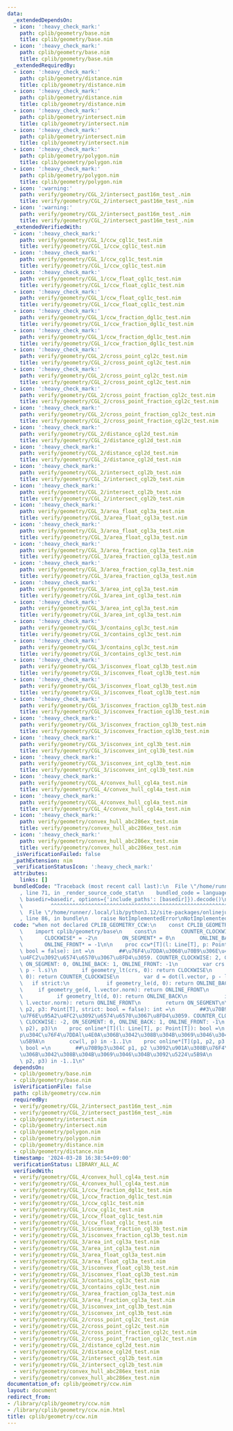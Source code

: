 ```yaml
---
data:
  _extendedDependsOn:
  - icon: ':heavy_check_mark:'
    path: cplib/geometry/base.nim
    title: cplib/geometry/base.nim
  - icon: ':heavy_check_mark:'
    path: cplib/geometry/base.nim
    title: cplib/geometry/base.nim
  _extendedRequiredBy:
  - icon: ':heavy_check_mark:'
    path: cplib/geometry/distance.nim
    title: cplib/geometry/distance.nim
  - icon: ':heavy_check_mark:'
    path: cplib/geometry/distance.nim
    title: cplib/geometry/distance.nim
  - icon: ':heavy_check_mark:'
    path: cplib/geometry/intersect.nim
    title: cplib/geometry/intersect.nim
  - icon: ':heavy_check_mark:'
    path: cplib/geometry/intersect.nim
    title: cplib/geometry/intersect.nim
  - icon: ':heavy_check_mark:'
    path: cplib/geometry/polygon.nim
    title: cplib/geometry/polygon.nim
  - icon: ':heavy_check_mark:'
    path: cplib/geometry/polygon.nim
    title: cplib/geometry/polygon.nim
  - icon: ':warning:'
    path: verify/geometry/CGL_2/intersect_past16m_test_.nim
    title: verify/geometry/CGL_2/intersect_past16m_test_.nim
  - icon: ':warning:'
    path: verify/geometry/CGL_2/intersect_past16m_test_.nim
    title: verify/geometry/CGL_2/intersect_past16m_test_.nim
  _extendedVerifiedWith:
  - icon: ':heavy_check_mark:'
    path: verify/geometry/CGL_1/ccw_cgl1c_test.nim
    title: verify/geometry/CGL_1/ccw_cgl1c_test.nim
  - icon: ':heavy_check_mark:'
    path: verify/geometry/CGL_1/ccw_cgl1c_test.nim
    title: verify/geometry/CGL_1/ccw_cgl1c_test.nim
  - icon: ':heavy_check_mark:'
    path: verify/geometry/CGL_1/ccw_float_cgl1c_test.nim
    title: verify/geometry/CGL_1/ccw_float_cgl1c_test.nim
  - icon: ':heavy_check_mark:'
    path: verify/geometry/CGL_1/ccw_float_cgl1c_test.nim
    title: verify/geometry/CGL_1/ccw_float_cgl1c_test.nim
  - icon: ':heavy_check_mark:'
    path: verify/geometry/CGL_1/ccw_fraction_dgl1c_test.nim
    title: verify/geometry/CGL_1/ccw_fraction_dgl1c_test.nim
  - icon: ':heavy_check_mark:'
    path: verify/geometry/CGL_1/ccw_fraction_dgl1c_test.nim
    title: verify/geometry/CGL_1/ccw_fraction_dgl1c_test.nim
  - icon: ':heavy_check_mark:'
    path: verify/geometry/CGL_2/cross_point_cgl2c_test.nim
    title: verify/geometry/CGL_2/cross_point_cgl2c_test.nim
  - icon: ':heavy_check_mark:'
    path: verify/geometry/CGL_2/cross_point_cgl2c_test.nim
    title: verify/geometry/CGL_2/cross_point_cgl2c_test.nim
  - icon: ':heavy_check_mark:'
    path: verify/geometry/CGL_2/cross_point_fraction_cgl2c_test.nim
    title: verify/geometry/CGL_2/cross_point_fraction_cgl2c_test.nim
  - icon: ':heavy_check_mark:'
    path: verify/geometry/CGL_2/cross_point_fraction_cgl2c_test.nim
    title: verify/geometry/CGL_2/cross_point_fraction_cgl2c_test.nim
  - icon: ':heavy_check_mark:'
    path: verify/geometry/CGL_2/distance_cgl2d_test.nim
    title: verify/geometry/CGL_2/distance_cgl2d_test.nim
  - icon: ':heavy_check_mark:'
    path: verify/geometry/CGL_2/distance_cgl2d_test.nim
    title: verify/geometry/CGL_2/distance_cgl2d_test.nim
  - icon: ':heavy_check_mark:'
    path: verify/geometry/CGL_2/intersect_cgl2b_test.nim
    title: verify/geometry/CGL_2/intersect_cgl2b_test.nim
  - icon: ':heavy_check_mark:'
    path: verify/geometry/CGL_2/intersect_cgl2b_test.nim
    title: verify/geometry/CGL_2/intersect_cgl2b_test.nim
  - icon: ':heavy_check_mark:'
    path: verify/geometry/CGL_3/area_float_cgl3a_test.nim
    title: verify/geometry/CGL_3/area_float_cgl3a_test.nim
  - icon: ':heavy_check_mark:'
    path: verify/geometry/CGL_3/area_float_cgl3a_test.nim
    title: verify/geometry/CGL_3/area_float_cgl3a_test.nim
  - icon: ':heavy_check_mark:'
    path: verify/geometry/CGL_3/area_fraction_cgl3a_test.nim
    title: verify/geometry/CGL_3/area_fraction_cgl3a_test.nim
  - icon: ':heavy_check_mark:'
    path: verify/geometry/CGL_3/area_fraction_cgl3a_test.nim
    title: verify/geometry/CGL_3/area_fraction_cgl3a_test.nim
  - icon: ':heavy_check_mark:'
    path: verify/geometry/CGL_3/area_int_cgl3a_test.nim
    title: verify/geometry/CGL_3/area_int_cgl3a_test.nim
  - icon: ':heavy_check_mark:'
    path: verify/geometry/CGL_3/area_int_cgl3a_test.nim
    title: verify/geometry/CGL_3/area_int_cgl3a_test.nim
  - icon: ':heavy_check_mark:'
    path: verify/geometry/CGL_3/contains_cgl3c_test.nim
    title: verify/geometry/CGL_3/contains_cgl3c_test.nim
  - icon: ':heavy_check_mark:'
    path: verify/geometry/CGL_3/contains_cgl3c_test.nim
    title: verify/geometry/CGL_3/contains_cgl3c_test.nim
  - icon: ':heavy_check_mark:'
    path: verify/geometry/CGL_3/isconvex_float_cgl3b_test.nim
    title: verify/geometry/CGL_3/isconvex_float_cgl3b_test.nim
  - icon: ':heavy_check_mark:'
    path: verify/geometry/CGL_3/isconvex_float_cgl3b_test.nim
    title: verify/geometry/CGL_3/isconvex_float_cgl3b_test.nim
  - icon: ':heavy_check_mark:'
    path: verify/geometry/CGL_3/isconvex_fraction_cgl3b_test.nim
    title: verify/geometry/CGL_3/isconvex_fraction_cgl3b_test.nim
  - icon: ':heavy_check_mark:'
    path: verify/geometry/CGL_3/isconvex_fraction_cgl3b_test.nim
    title: verify/geometry/CGL_3/isconvex_fraction_cgl3b_test.nim
  - icon: ':heavy_check_mark:'
    path: verify/geometry/CGL_3/isconvex_int_cgl3b_test.nim
    title: verify/geometry/CGL_3/isconvex_int_cgl3b_test.nim
  - icon: ':heavy_check_mark:'
    path: verify/geometry/CGL_3/isconvex_int_cgl3b_test.nim
    title: verify/geometry/CGL_3/isconvex_int_cgl3b_test.nim
  - icon: ':heavy_check_mark:'
    path: verify/geometry/CGL_4/convex_hull_cgl4a_test.nim
    title: verify/geometry/CGL_4/convex_hull_cgl4a_test.nim
  - icon: ':heavy_check_mark:'
    path: verify/geometry/CGL_4/convex_hull_cgl4a_test.nim
    title: verify/geometry/CGL_4/convex_hull_cgl4a_test.nim
  - icon: ':heavy_check_mark:'
    path: verify/geometry/convex_hull_abc286ex_test.nim
    title: verify/geometry/convex_hull_abc286ex_test.nim
  - icon: ':heavy_check_mark:'
    path: verify/geometry/convex_hull_abc286ex_test.nim
    title: verify/geometry/convex_hull_abc286ex_test.nim
  _isVerificationFailed: false
  _pathExtension: nim
  _verificationStatusIcon: ':heavy_check_mark:'
  attributes:
    links: []
  bundledCode: "Traceback (most recent call last):\n  File \"/home/runner/.local/lib/python3.12/site-packages/onlinejudge_verify/documentation/build.py\"\
    , line 71, in _render_source_code_stat\n    bundled_code = language.bundle(stat.path,\
    \ basedir=basedir, options={'include_paths': [basedir]}).decode()\n          \
    \         ^^^^^^^^^^^^^^^^^^^^^^^^^^^^^^^^^^^^^^^^^^^^^^^^^^^^^^^^^^^^^^^^^^^^^^^^^^^^^^^^^\n\
    \  File \"/home/runner/.local/lib/python3.12/site-packages/onlinejudge_verify/languages/nim.py\"\
    , line 86, in bundle\n    raise NotImplementedError\nNotImplementedError\n"
  code: "when not declared CPLIB_GEOMETRY_CCW:\n    const CPLIB_GEOMETRY_CCW* = 1\n\
    \    import cplib/geometry/base\n    const\n        COUNTER_CLOCKWISE* = 2\n \
    \       CLOCKWISE* = -2\n        ON_SEGMENT* = 0\n        ONLINE_BACK* = 1\n \
    \       ONLINE_FRONT* = -1\n\n    proc ccw*[T](l: Line[T], p: Point[T], strict:\
    \ bool = false): int =\n        ##\u76F4\u7DDA\u3068\u70B9\u306E\u4F4D\u7F6E\u95A2\
    \u4FC2\u3092\u6574\u6570\u3067\u8FD4\u3059. COUNTER_CLOCKWISE: 2, CLOCKWISE: -2,\
    \ ON_SEGMENT: 0, ONLINE_BACK: 1, ONLINE_FRONT: -1\n        var crs = cross(l.vector,\
    \ p - l.s)\n        if geometry_lt(crs, 0): return CLOCKWISE\n        if geometry_gt(crs,\
    \ 0): return COUNTER_CLOCKWISE\n        var d = dot(l.vector, p - l.s)\n     \
    \   if strict:\n            if geometry_le(d, 0): return ONLINE_BACK\n       \
    \     if geometry_ge(d, l.vector.norm): return ONLINE_FRONT\n        else:\n \
    \           if geometry_lt(d, 0): return ONLINE_BACK\n            if geometry_gt(d,\
    \ l.vector.norm): return ONLINE_FRONT\n        return ON_SEGMENT\n\n    proc ccw*[T](p1,\
    \ p2, p3: Point[T], strict: bool = false): int =\n        ##3\u70B9\u306E\u4F4D\
    \u7F6E\u95A2\u4FC2\u3092\u6574\u6570\u3067\u8FD4\u3059. COUNTER_CLOCKWISE: 2,\
    \ CLOCKWISE: -2, ON_SEGMENT: 0, ONLINE_BACK: 1, ONLINE_FRONT: -1\n        ccw(initLine(p1,\
    \ p2), p3)\n    proc online*[T](l: Line[T], p: Point[T]): bool =\n        ##\u70B9\
    p\u304C\u76F4\u7DDAl\u4E0A\u306B\u3042\u308B\u304B\u3069\u3046\u304B\u3092\u5224\
    \u5B9A\n        ccw(l, p) in -1..1\n    proc online*[T](p1, p2, p3: Point[T]):\
    \ bool =\n        ##\u70B9p3\u304C p1, p2 \u3092\u901A\u308B\u76F4\u7DDA\u4E0A\
    \u306B\u3042\u308B\u304B\u3069\u3046\u304B\u3092\u5224\u5B9A\n        ccw(p1,\
    \ p2, p3) in -1..1\n"
  dependsOn:
  - cplib/geometry/base.nim
  - cplib/geometry/base.nim
  isVerificationFile: false
  path: cplib/geometry/ccw.nim
  requiredBy:
  - verify/geometry/CGL_2/intersect_past16m_test_.nim
  - verify/geometry/CGL_2/intersect_past16m_test_.nim
  - cplib/geometry/intersect.nim
  - cplib/geometry/intersect.nim
  - cplib/geometry/polygon.nim
  - cplib/geometry/polygon.nim
  - cplib/geometry/distance.nim
  - cplib/geometry/distance.nim
  timestamp: '2024-03-28 16:38:54+09:00'
  verificationStatus: LIBRARY_ALL_AC
  verifiedWith:
  - verify/geometry/CGL_4/convex_hull_cgl4a_test.nim
  - verify/geometry/CGL_4/convex_hull_cgl4a_test.nim
  - verify/geometry/CGL_1/ccw_fraction_dgl1c_test.nim
  - verify/geometry/CGL_1/ccw_fraction_dgl1c_test.nim
  - verify/geometry/CGL_1/ccw_cgl1c_test.nim
  - verify/geometry/CGL_1/ccw_cgl1c_test.nim
  - verify/geometry/CGL_1/ccw_float_cgl1c_test.nim
  - verify/geometry/CGL_1/ccw_float_cgl1c_test.nim
  - verify/geometry/CGL_3/isconvex_fraction_cgl3b_test.nim
  - verify/geometry/CGL_3/isconvex_fraction_cgl3b_test.nim
  - verify/geometry/CGL_3/area_int_cgl3a_test.nim
  - verify/geometry/CGL_3/area_int_cgl3a_test.nim
  - verify/geometry/CGL_3/area_float_cgl3a_test.nim
  - verify/geometry/CGL_3/area_float_cgl3a_test.nim
  - verify/geometry/CGL_3/isconvex_float_cgl3b_test.nim
  - verify/geometry/CGL_3/isconvex_float_cgl3b_test.nim
  - verify/geometry/CGL_3/contains_cgl3c_test.nim
  - verify/geometry/CGL_3/contains_cgl3c_test.nim
  - verify/geometry/CGL_3/area_fraction_cgl3a_test.nim
  - verify/geometry/CGL_3/area_fraction_cgl3a_test.nim
  - verify/geometry/CGL_3/isconvex_int_cgl3b_test.nim
  - verify/geometry/CGL_3/isconvex_int_cgl3b_test.nim
  - verify/geometry/CGL_2/cross_point_cgl2c_test.nim
  - verify/geometry/CGL_2/cross_point_cgl2c_test.nim
  - verify/geometry/CGL_2/cross_point_fraction_cgl2c_test.nim
  - verify/geometry/CGL_2/cross_point_fraction_cgl2c_test.nim
  - verify/geometry/CGL_2/distance_cgl2d_test.nim
  - verify/geometry/CGL_2/distance_cgl2d_test.nim
  - verify/geometry/CGL_2/intersect_cgl2b_test.nim
  - verify/geometry/CGL_2/intersect_cgl2b_test.nim
  - verify/geometry/convex_hull_abc286ex_test.nim
  - verify/geometry/convex_hull_abc286ex_test.nim
documentation_of: cplib/geometry/ccw.nim
layout: document
redirect_from:
- /library/cplib/geometry/ccw.nim
- /library/cplib/geometry/ccw.nim.html
title: cplib/geometry/ccw.nim
---
```

